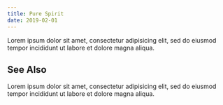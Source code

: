 ```yaml
---
title: Pure Spirit
date: 2019-02-01
---
```


Lorem ipsum dolor sit amet, consectetur adipisicing elit, sed do eiusmod tempor incididunt ut labore et dolore magna aliqua.

## See Also
Lorem ipsum dolor sit amet, consectetur adipisicing elit, sed do eiusmod tempor incididunt ut labore et dolore magna aliqua.

